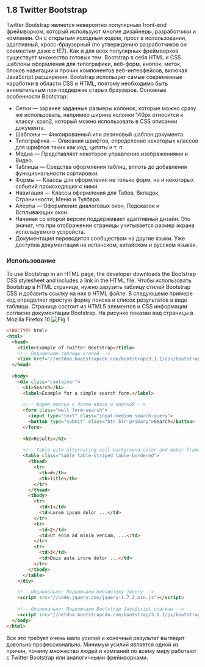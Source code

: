 ## 1.8 Twitter Bootstrap
Twitter Bootstrap является невероятно популярным front-end фреймворком, который используют многие дизайнеры, разработчики и компании. Он с открытым исходным кодом, прост в использовании, адаптивный, кросс-браузерный (по утверждению разработчиков он совместим даже с IE7). Как и для всех популярных фреймворков существует множество готовых тем.
Bootstrap в себя HTML и CSS шаблоны оформления для типографики, веб-форм, кнопок, меток, блоков навигации и прочих компонентов веб-интерфейсов, включая JavaScript расширения. Bootstrap использует самые современные наработки в области CSS и HTML, поэтому необходимо быть внимательным при поддержке старых браузеров.
Основные особенности Bootstrap:
* Сетки — заранее заданные размеры колонок, которые можно сразу же использовать, например ширина колонки 140px относится к классу .span2, который можно использовать в CSS описании документа.
* Шаблоны — Фиксированный или резиновый шаблон документа.
* Типографика — Описания шрифтов, определение некоторых классов для шрифтов таких как код, цитаты и т. п.
* Медиа — Представляет некоторое управление изображениями и Видео.
* Таблицы — Средства оформления таблиц, вплоть до добавления функциональности сортировки.
* Формы — Классы для оформления не только форм, но и некоторых событий происходящих с ними.
* Навигация — Классы оформления для Табов, Вкладок, Страничности, Меню и Тулбара.
* Алерты — Оформление диалоговых окон, Подсказок и Всплывающих окон.
* Начиная со второй версии поддерживает адаптивный дизайн. Это значит, что при отображении страницы учитывается размер экрана используемого устройста.
* Документация переводится сообществом на другие языки. Уже доступна документация на испанском, китайском и русском языках.
### Использование
To use Bootstrap in an HTML page, the developer downloads the Bootstrap CSS stylesheet and includes a link in the HTML file.
Чтобы использовать Bootstrap в HTML странице, нужно зарузить таблицу стилей Bootstrap CSS и добавить ссылку на них в HTML файле. 
В следующеме примере код определяет простую форму поиска и список результатов в виде таблицы. Страница состоит из  HTML5 элементов и CSS информации согласно документации Bootstrap. На рисунке показан вид страницы в Mozilla Firefox 10
![Fig 1](http://upload.wikimedia.org/wikipedia/commons/d/d0/Twitter-bootstrap-example-firefox-10.png)
```html
<!DOCTYPE html>
<html>
  <head>
    <title>Example of Twitter Bootstrap</title>
    <!-- Подключаем таблицы стилей -->
    <link href="//netdna.bootstrapcdn.com/bootstrap/3.1.1/css/bootstrap.min.css" rel="stylesheet">
  </head>
 
  <body>
    <div class="container">
      <h1>Search</h1>
      <label>Example for a simple search form.</label>
 
      <!-- Форма поиска с полем ввода и кнопкой -->
      <form class="well form-search">
        <input type="text" class="input-medium search-query">
        <button type="submit" class="btn btn-primary">Search</button>
      </form>
 
      <h2>Results</h2>
 
      <!-- Table with alternating cell background color and outer frame -->
      <table class="table table-striped table-bordered">
        <thead>
          <tr>
            <th>#</th>
            <th>Title</th>
          </tr>
        </thead>
        <tbody>
          <tr>
            <td>1</td>
            <td>Lorem ipsum dolor ...</td>
          </tr>
          <tr>
            <td>2</td>
            <td>Ut enim ad minim veniam, ...</td>
          </tr>
          <tr>
            <td>3</td>
            <td>Duis aute irure dolor ...</td>
          </tr>
        </tbody>
      </table>
    </div>

    <!-- Опционально: Подключаем библиотеку jQuery -->
    <script src="//code.jquery.com/jquery-1.7.2.min.js"></script>
 
    <!-- Опционально: Подключаем Bootstrap JavaScript плагины -->
    <script src="//netdna.bootstrapcdn.com/bootstrap/3.1.1/js/bootstrap.min.js"></script>
  </body>
</html>
```
Все это требует очень мало усилий и конечный результат выглядит довольно профессионально. Минимум усилий является одной из причин, почему множество людей и компаний по всему миру работают с Twitter Bootstrap или аналогичными фреймворками.
